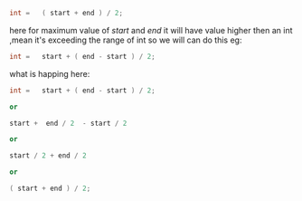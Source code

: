 ```cpp
int =   ( start + end ) / 2;
```

here for maximum value of _start_ and _end_ it will have value higher then an int ,mean it's exceeding the range of int so we will can do this eg:

```cpp
int =   start + ( end - start ) / 2;
```

what is happing here:

```cpp
int =   start + ( end - start ) / 2;

or

start +  end / 2  - start / 2

or

start / 2 + end / 2

or

( start + end ) / 2;
```
